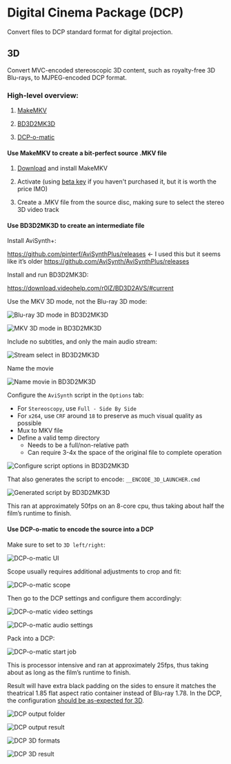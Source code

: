 # Digital Cinema Package (DCP)

Convert files to DCP standard format for digital projection.

## 3D

Convert MVC-encoded stereoscopic 3D content, such as royalty-free 3D Blu-rays, to MJPEG-encoded DCP format.

### High-level overview:

1. [MakeMKV](https://www.makemkv.com/)

2. [BD3D2MK3D](https://download.videohelp.com/r0lZ/BD3D2AVS/#current)

3. [DCP-o-matic](https://dcpomatic.com/get-started.php)

#### Use MakeMKV to create a bit-perfect source .MKV file

1. [Download](https://www.makemkv.com/download/) and install MakeMKV

2. Activate (using [beta key](https://forum.makemkv.com/forum/viewtopic.php?t=1053) if you haven't purchased it, but it is worth the price IMO)

3. Create a .MKV file from the source disc, making sure to select the stereo 3D video track

#### Use BD3D2MK3D to create an intermediate file

Install AviSynth+:

https://github.com/pinterf/AviSynthPlus/releases ← I used this but it seems like it’s older
https://github.com/AviSynth/AviSynthPlus/releases 

Install and run BD3D2MK3D:

https://download.videohelp.com/r0lZ/BD3D2AVS/#current

Use the MKV 3D mode, not the Blu-ray 3D mode:

![Blu-ray 3D mode in BD3D2MK3D](./bd3d2mk3d_bluray_mode.png)

![MKV 3D mode in BD3D2MK3D](./bd3d2mk3d_mkv_mode.png)

Include no subtitles, and only the main audio stream:

![Stream select in BD3D2MK3D](./bd3d2mk3d_streams.png)

Name the movie

![Name movie in BD3D2MK3D](./bd3d2mk3d_name.png)

Configure the `AviSynth` script in the `Options` tab:
- For `Stereoscopy`, use `Full - Side By Side` 
- For `x264`, use `CRF` around `18` to preserve as much visual quality as possible
- Mux to MKV file
- Define a valid temp directory
  - Needs to be a full/non-relative path
  - Can require 3-4x the space of the original file to complete operation

![Configure script options in BD3D2MK3D](./bd3d2mk3d_options.png)

That also generates the script to encode: `__ENCODE_3D_LAUNCHER.cmd`

![Generated script by BD3D2MK3D](./bd3d2mk3d_script.png)

This ran at approximately 50fps on an 8-core cpu, thus taking about half the film’s runtime to finish.

#### Use DCP-o-matic to encode the source into a DCP

Make sure to set to `3D left/right`:

![DCP-o-matic UI](./dcp_o_matic_ui.png)

Scope usually requires additional adjustments to crop and fit:

![DCP-o-matic scope](./dcp_o_matic_scope.png)

Then go to the DCP settings and configure them accordingly:

![DCP-o-matic video settings](./dcp_o_matic_video.png)

![DCP-o-matic audio settings](./dcp_o_matic_audio.png)

Pack into a DCP:

![DCP-o-matic start job](./dcp_o_matic_start.png)

This is processor intensive and ran at approximately 25fps, thus taking about as long as the film’s runtime to finish.

Result will have extra black padding on the sides to ensure it matches the theatrical 1.85 flat aspect ratio container instead of Blu-ray 1.78. In the DCP, the configuration [should be as-expected for 3D](https://en.easydcp.com/support-faq.php?id=24&p=which-aspect-ratio-should-i-choose-for-my-dcp).

![DCP output folder](./dcp_result_folder.png)

![DCP output result](./dcp_result.png)

![DCP 3D formats](./dcp_3d_formats.png)

![DCP 3D result](./dcp_3d_result.png)
